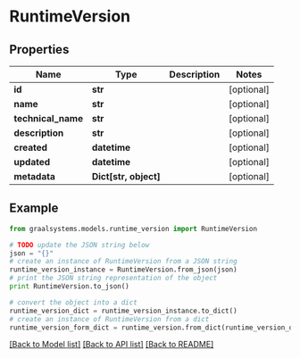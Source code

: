 # RuntimeVersion


## Properties

Name | Type | Description | Notes
------------ | ------------- | ------------- | -------------
**id** | **str** |  | [optional] 
**name** | **str** |  | [optional] 
**technical_name** | **str** |  | [optional] 
**description** | **str** |  | [optional] 
**created** | **datetime** |  | [optional] 
**updated** | **datetime** |  | [optional] 
**metadata** | **Dict[str, object]** |  | [optional] 

## Example

```python
from graalsystems.models.runtime_version import RuntimeVersion

# TODO update the JSON string below
json = "{}"
# create an instance of RuntimeVersion from a JSON string
runtime_version_instance = RuntimeVersion.from_json(json)
# print the JSON string representation of the object
print RuntimeVersion.to_json()

# convert the object into a dict
runtime_version_dict = runtime_version_instance.to_dict()
# create an instance of RuntimeVersion from a dict
runtime_version_form_dict = runtime_version.from_dict(runtime_version_dict)
```
[[Back to Model list]](../README.md#documentation-for-models) [[Back to API list]](../README.md#documentation-for-api-endpoints) [[Back to README]](../README.md)



